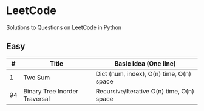 # LeetCode

Solutions to Questions on LeetCode in Python

## Easy

| #   | Title                         | Basic idea (One line)                     |
| --- | ----------------------------- | ----------------------------------------- |
| 1   | Two Sum                       | Dict (num, index), O(n) time, O(n) space  |
| 94  | Binary Tree Inorder Traversal | Recursive/Iterative O(n) time, O(n) space |
